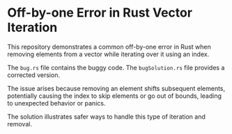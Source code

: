 # Off-by-one Error in Rust Vector Iteration

This repository demonstrates a common off-by-one error in Rust when removing elements from a vector while iterating over it using an index.

The `bug.rs` file contains the buggy code.  The `bugSolution.rs` file provides a corrected version.

The issue arises because removing an element shifts subsequent elements, potentially causing the index to skip elements or go out of bounds, leading to unexpected behavior or panics.

The solution illustrates safer ways to handle this type of iteration and removal.